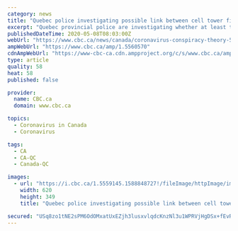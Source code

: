 ```yaml
---
category: news
title: "Quebec police investigating possible link between cell tower fires and 5G coronavirus conspiracy theories"
excerpt: "Quebec provincial police are investigating whether at least two cellphone tower fires north of Montreal could be linked to conspiracy theories that 5G wireless technology caused the coronavirus pandemic."
publishedDateTime: 2020-05-08T08:03:00Z
webUrl: "https://www.cbc.ca/news/canada/coronavirus-conspiracy-theory-5g-fires-quebec-1.5560570"
ampWebUrl: "https://www.cbc.ca/amp/1.5560570"
cdnAmpWebUrl: "https://www-cbc-ca.cdn.ampproject.org/c/s/www.cbc.ca/amp/1.5560570"
type: article
quality: 58
heat: 58
published: false

provider:
  name: CBC.ca
  domain: www.cbc.ca

topics:
  - Coronavirus in Canada
  - Coronavirus

tags:
  - CA
  - CA-QC
  - Canada-QC

images:
  - url: "https://i.cbc.ca/1.5559145.1588848727!/fileImage/httpImage/image.JPG_gen/derivatives/16x9_620/cellphone-tower-fire-blainville.JPG"
    width: 620
    height: 349
    title: "Quebec police investigating possible link between cell tower fires and 5G coronavirus conspiracy theories"

secured: "USq8zo1tNE2sPM6OdOMxatUxEZjh3lusxvlqdcKnzNl3u1WPRVjHgDSx+fEvRT+WDmomve4s15OXT5r2oiTsTG1LbUewXs52vlN0PBPZSFoxC10S7prQj001hBiARMOJl5HXfdcZtobsSl//J+2cWbgYzO59kyYota9x83spYZllBcJdjSP3uCTkYsIH1T76GPjQ1voghikfRbMSxd2ROL7oA4uGibWCohoU12CQeiWWvtopmy7K0piPeb9JLPFqE4G0VLp+ezswLkDaPy8rxYGZtKkopYej8m+UmKaFW0ZcNyxaPfvMVIjbdrEHsRdrKiKeuamA/kQfZxvMBxscvxRImkGBRr5MnjEfSbgQnoUQ9pQeB0xcBwFb88fM/G8pjXHnDpXuj4grB0+dVDxc4klZbnl+pYxfH16gQZsyV2rV9aO74LKs3Q26hpBhWalZ7intAv+YrSEakcp7zMrL0xrQvX51WJsSV+UIVtBN3Ik=;UvamK6dsVKm9IOCGRDVEIw=="
---
```


